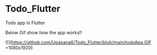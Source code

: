# Todo_Flutter
Todo app in Flutter

Below Gif show how the app works!!

![](https://github.com/Upasana6/Todo_Flutter/blob/main/todoApp.GIF =1080x1920)
